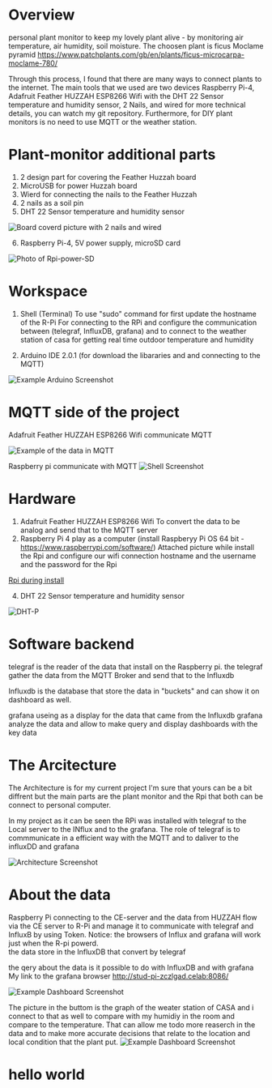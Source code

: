 # Overview
personal plant monitor to keep my lovely plant alive - by monitoring air temperature, air humidity, soil moisture. 
The choosen plant is ficus Moclame pyramid https://www.patchplants.com/gb/en/plants/ficus-microcarpa-moclame-780/ 

Through this process, I found that there are many ways to connect plants to the internet. 
The main tools that we used are two devices Raspberry Pi-4, Adafruit Feather HUZZAH ESP8266 Wifi with the DHT 22 Sensor temperature and humidity sensor, 2 Nails, and wired for more technical details, you can watch my git repository. Furthermore, for DIY plant monitors is no need to use MQTT or the weather station. 

# Plant-monitor additional parts 
1. 2 design part for covering the Feather Huzzah board 
2. MicroUSB for power Huzzah board
3. Wierd for connecting the nails to the Feather Huzzah  
4. 2 nails as a soil pin
5. DHT 22 Sensor temperature and humidity sensor


![Board coverd picture with 2 nails and wired](IMG/B-C.jpeg)

6. Raspberry Pi-4, 5V power supply, microSD card



  ![Photo of Rpi-power-SD](IMG/Rpi-P-SD.jpeg)

# Workspace
1. Shell (Terminal)
To use "sudo" command for first update the hostname of the R-Pi
For connecting to the RPi and configure the communication between (telegraf, InfluxDB, grafana)
and to connect to the weather station of casa for getting real time outdoor temperature and humidity

2. Arduino IDE 2.0.1 
(for download the libararies and and connecting to the MQTT) 

![Example Arduino Screenshot](IMG/MQTTWIFI.png)

# MQTT side of the project 
Adafruit Feather HUZZAH ESP8266 Wifi communicate MQTT 
   
![Example of the data in MQTT](IMG/MQTT-DATA.jpeg)
 
 
 
Raspberry pi communicate with MQTT 
   ![Shell Screenshot](IMG/Rpi-c-MQ.jpeg)
 






# Hardware 
 1. Adafruit Feather HUZZAH ESP8266  Wifi 
 To convert the data to be analog and send that to the MQTT server  
 2. Raspberry Pi 4 play as a computer (install Raspberyy Pi OS 64 bit - https://www.raspberrypi.com/software/)
 Attached picture while install the Rpi and configure our wifi connection hostname and the username and the password for the Rpi
 
 [Rpi during install](IMG/Rpi-SD.jpeg)



 4. DHT 22 Sensor temperature and humidity sensor 




   ![DHT-P](IMG/DHT22.jpeg)
 

 
 
 # Software backend 
 telegraf is the reader of the data that install on the Raspberry pi. 
 the telegraf gather the data from the MQTT Broker and send that to the Influxdb 
 
 Influxdb is the database that store the data in "buckets" and can show it on dashboard as well. 
  
 grafana useing as a display for the data that came from the Influxdb 
 grafana analyze the data and allow to make query and display dashboards with the key data 

 
 # The Arcitecture
 The Architecture is for my current project I'm sure that yours can be a bit diffrent but the main parts are the plant monitor and the Rpi that both can be connect to personal computer. 
 
In my project as it can be seen the RPi was installed with telegraf to the Local server to the INflux and to the grafana. 
The role of telegraf is to commmunicate in a efficient way with the MQTT and to daliver to the influxDD and grafana 


 
 
  ![Architecture Screenshot](IMG/Drawing1.png)
 
 
 
 
 # About the data 
 
 Raspberry Pi connecting to the CE-server and the data from HUZZAH flow via the CE server to R-Pi and manage it to communicate with telegraf and InfluxB by using Token. 
 Notice: the browsers of Influx and grafana will work just when the R-pi powerd.  
the data store in the InfluxDB that convert by telegraf
 
 the qery about the data is it possible to do with InfluxDB and with grafana 
 My link to the grafana browser http://stud-pi-zczlgad.celab:8086/
 
   ![Example Dashboard Screenshot](IMG/Airhumi.png)
 
 
 The picture in the buttom is the graph of the weater station of CASA and i connect to that as well to compare with my humidiy in the room and compare to  the temperature. 
 That can allow me todo more reaserch in the data and to make more accurate decisions that relate to the location and local condition that the plant put.
   ![Example Dashboard Screenshot](IMG/Airtemp.png)
 
 


# hello world 
